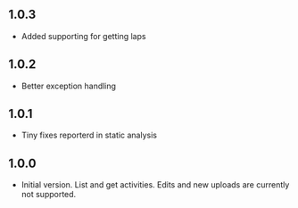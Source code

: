 ## 1.0.3

- Added supporting for getting laps

## 1.0.2

- Better exception handling

## 1.0.1

- Tiny fixes reporterd in static analysis

## 1.0.0

- Initial version. List and get activities. Edits and new uploads are currently not supported.
